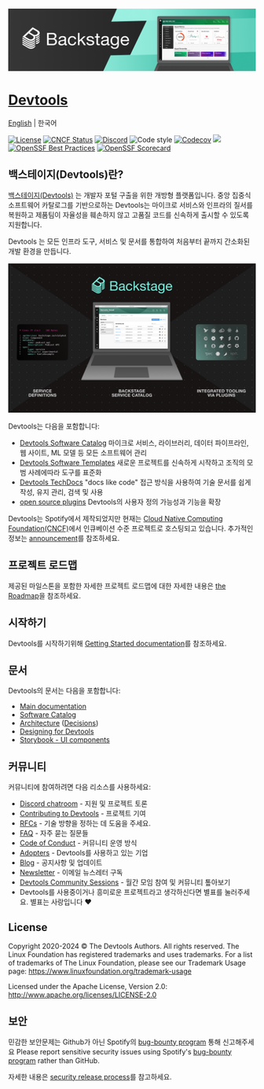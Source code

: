 [![headline](docs/assets/headline.png)](https://devtools.khulnasoft.com/)

# [Devtools](https://devtools.khulnasoft.com)

[English](README.md) \| 한국어

[![License](https://img.shields.io/badge/License-Apache%202.0-blue.svg)](https://opensource.org/licenses/Apache-2.0)
[![CNCF Status](https://img.shields.io/badge/cncf%20status-incubation-blue.svg)](https://www.cncf.io/projects)
[![Discord](https://img.shields.io/discord/687207715902193673?logo=discord&label=Discord&color=5865F2&logoColor=white)](https://discord.gg/devtools-687207715902193673)
![Code style](https://img.shields.io/badge/code_style-prettier-ff69b4.svg)
[![Codecov](https://img.shields.io/codecov/c/github/khulnasoft/devtools)](https://codecov.io/gh/khulnasoft/devtools)
[![](https://img.shields.io/github/v/release/khulnasoft/devtools)](https://github.com/khulnasoft/devtools/releases)
[![OpenSSF Best Practices](https://bestpractices.coreinfrastructure.org/projects/7678/badge)](https://bestpractices.coreinfrastructure.org/projects/7678)
[![OpenSSF Scorecard](https://api.securityscorecards.dev/projects/github.com/khulnasoft/devtools/badge)](https://securityscorecards.dev/viewer/?uri=github.com/khulnasoft/devtools)

## 백스테이지(Devtools)란?

[백스테이지(Devtools)](https://devtools.khulnasoft.com/) 는 개발자 포털 구출을 위한 개방형 플랫폼입니다. 중앙 집중식 소프트웨어 카탈로그를 기반으로하는 Devtools는 마이크로 서비스와 인프라의 질서를 복원하고 제품팀이 자율성을 훼손하지 않고 고품질 코드를 신속하게 출시할 수 있도록 지원합니다.

Devtools 는 모든 인프라 도구, 서비스 및 문서를 통합하여 처음부터 끝까지 간소화된 개발 환경을 만듭니다.

![software-catalog](docs/assets/header.png)

Devtools는 다음을 포함합니다:

- [Devtools Software Catalog](https://devtools.khulnasoft.com/docs/features/software-catalog/) 마이크로 서비스, 라이브러리, 데이터 파이프라인, 웹 사이트, ML 모델 등 모든 소프트웨어 관리
- [Devtools Software Templates](https://devtools.khulnasoft.com/docs/features/software-templates/) 새로운 프로젝트를 신속하게 시작하고 조직의 모범 사례에따라 도구를 표준화
- [Devtools TechDocs](https://devtools.khulnasoft.com/docs/features/techdocs/) "docs like code" 접근 방식을 사용하여 기술 문서를 쉽게 작성, 유지 관리, 검색 및 사용
- [open source plugins](https://github.com/khulnasoft/devtools/tree/master/plugins) Devtools의 사용자 정의 가능성과 기능을 확장

Devtools는 Spotify에서 제작되었지만 현재는 [Cloud Native Computing Foundation(CNCF)](https://www.cncf.io)에서 인큐베이션 수준 프로젝트로 호스팅되고 있습니다. 추가적인 정보는 [announcement](https://devtools.khulnasoft.com/blog/2022/03/16/devtools-turns-two#out-of-the-sandbox-and-into-incubation)를 참조하세요.

## 프로젝트 로드맵

제공된 마일스톤을 포함한 자세한 프로젝트 로드맵에 대한 자세한 내용은 [the Roadmap](https://devtools.khulnasoft.com/docs/overview/roadmap)을 참조하세요.

## 시작하기

Devtools를 시작하기위해 [Getting Started documentation](https://devtools.khulnasoft.com/docs/getting-started)를 참조하세요.

## 문서

Devtools의 문서는 다음을 포함합니다:

- [Main documentation](https://devtools.khulnasoft.com/docs)
- [Software Catalog](https://devtools.khulnasoft.com/docs/features/software-catalog/)
- [Architecture](https://devtools.khulnasoft.com/docs/overview/architecture-overview) ([Decisions](https://devtools.khulnasoft.com/docs/architecture-decisions/))
- [Designing for Devtools](https://devtools.khulnasoft.com/docs/dls/design)
- [Storybook - UI components](https://devtools.khulnasoft.com/storybook)

## 커뮤니티

커뮤니티에 참여하려면 다음 리소스를 사용하세요:

- [Discord chatroom](https://discord.gg/devtools-687207715902193673) - 지원 및 프로젝트 토론
- [Contributing to Devtools](https://github.com/khulnasoft/devtools/blob/master/CONTRIBUTING.md) - 프로젝트 기여
- [RFCs](https://github.com/khulnasoft/devtools/labels/rfc) - 기술 방향을 정하는 데 도움을 주세요.
- [FAQ](https://devtools.khulnasoft.com/docs/FAQ) - 자주 묻는 질문들
- [Code of Conduct](CODE_OF_CONDUCT.md) - 커뮤니티 운영 방식
- [Adopters](ADOPTERS.md) - Devtools를 사용하고 있는 기업
- [Blog](https://devtools.khulnasoft.com/blog/) - 공지사항 및 업데이트
- [Newsletter](https://spoti.fi/devtoolsnewsletter) - 이메일 뉴스레터 구독
- [Devtools Community Sessions](https://github.com/khulnasoft/community) - 월간 모임 참여 및 커뮤니티 톺아보기
- Devtools를 사용중이거나 흥미로운 프로젝트라고 생각하신다면 별표를 눌러주세요. 별표는 사랑입니다 ❤️

## License

Copyright 2020-2024 © The Devtools Authors. All rights reserved. The Linux Foundation has registered trademarks and uses trademarks. For a list of trademarks of The Linux Foundation, please see our Trademark Usage page: https://www.linuxfoundation.org/trademark-usage

Licensed under the Apache License, Version 2.0: http://www.apache.org/licenses/LICENSE-2.0

## 보안

민감한 보안문제는 Github가 아닌 Spotify의 [bug-bounty program](https://hackerone.com/spotify) 통해 신고해주세요
Please report sensitive security issues using Spotify's [bug-bounty program](https://hackerone.com/spotify) rather than GitHub.

자세한 내용은 [security release process](SECURITY.md)를 참고하세요.
